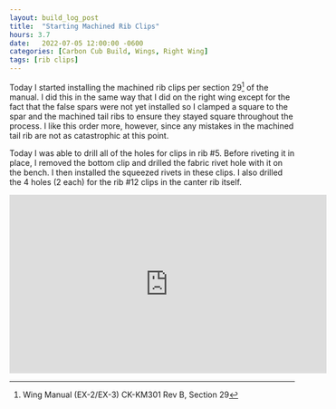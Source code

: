 ```yaml
---
layout: build_log_post
title:  "Starting Machined Rib Clips"
hours: 3.7
date:   2022-07-05 12:00:00 -0600
categories: [Carbon Cub Build, Wings, Right Wing]
tags: [rib clips]
---
```


Today I started installing the machined rib clips per section 29[^section-29-ref] of the manual. I did this in the same way that I did on the right wing except for the fact that the false spars were not yet installed so I clamped a square to the spar and the machined tail ribs to ensure they stayed square throughout the process. I like this order more, however, since any mistakes in the machined tail rib are not as catastrophic at this point.

Today I was able to drill all of the holes for clips in rib #5. Before riveting it in place, I removed the bottom clip and drilled the fabric rivet hole with it on the bench. I then installed the squeezed rivets in these clips. I also drilled the 4 holes (2 each) for the rib #12 clips in the canter rib itself.

<iframe width="560" height="315" src="https://www.youtube.com/embed/KEsB6aMcEW4" title="YouTube video player" frameborder="0" allow="accelerometer; autoplay; clipboard-write; encrypted-media; gyroscope; picture-in-picture" allowfullscreen></iframe>

[^section-29-ref]: Wing Manual (EX-2/EX-3) CK-KM301 Rev B, Section 29